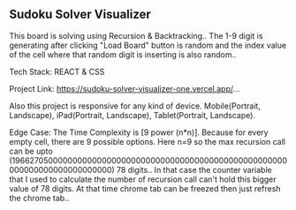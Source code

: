 ## Sudoku Solver Visualizer

This board is solving using Recursion & Backtracking.. The 1-9 digit is generating after clicking "Load Board" button is random and the index value of the cell where that random digit is inserting is also random..

Tech Stack: REACT & CSS

Project Link: https://sudoku-solver-visualizer-one.vercel.app/...

Also this project is responsive for any kind of device. Mobile(Portrait, Landscape), iPad(Portrait, Landscape), Tablet(Portrait, Landscape).

Edge Case: The Time Complexity is [9 power (n*n)]. Because for every empty cell, there are 9 possible options. Here n=9 so the max recursion call can be upto (196627050000000000000000000000000000000000000000000000000000000000000000000000) 78 digits.. In that case the counter variable that I used to calculate the number of recursion call can't hold this bigger value of 78 digits. At that time chrome tab can be freezed then just refresh the chrome tab..
